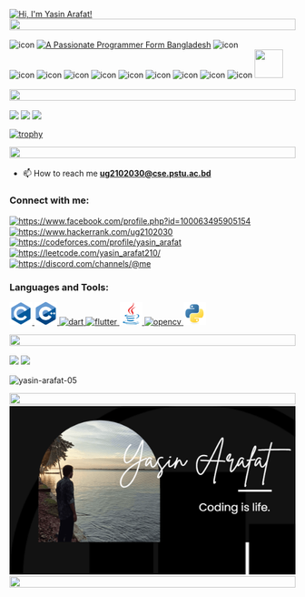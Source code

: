 
<a href="https://git.io/typing-svg"><img src="https://readme-typing-svg.herokuapp.com?font=Fira+Code&pause=1000&random=false&width=435&lines=Hi+,+I'm+Yasin+Arafat!" alt="Hi, I'm Yasin Arafat!" /></a>
<img src="https://i.imgur.com/dBaSKWF.gif" height="20" width="100%">


<div>
  <img src="https://techstack-generator.vercel.app/redux-icon.svg" alt="icon" width="50" height="50" />
  <a href="https://git.io/typing-svg"><img src="https://readme-typing-svg.herokuapp.com?font=Fira+Code&pause=1000&random=false&width=435&lines=A+Passionate+Coder+From+Bangladesh+!"alt="A Passionate Programmer Form Bangladesh" /></a>
  <img src="https://techstack-generator.vercel.app/eslint-icon.svg" alt="icon" width="50" height="50" />
  <br>
  
  <img src="https://techstack-generator.vercel.app/java-icon.svg" alt="icon" width="50" height="50" />
  <img src="https://techstack-generator.vercel.app/python-icon.svg" alt="icon" width="50" height="50" />
  <img src="https://techstack-generator.vercel.app/ts-icon.svg" alt="icon" width="50" height="50" />
  <img src="https://techstack-generator.vercel.app/react-icon.svg" alt="icon" width="50" height="50" />
  <img src="https://techstack-generator.vercel.app/mysql-icon.svg" alt="icon" width="50" height="50" />
  <img src="https://techstack-generator.vercel.app/prettier-icon.svg" alt="icon" width="50" height="50" />
  <img src="https://techstack-generator.vercel.app/restapi-icon.svg" alt="icon" width="50" height="50" />
  <img src="https://techstack-generator.vercel.app/graphql-icon.svg" alt="icon" width="50" height="50" />
  <img src="https://techstack-generator.vercel.app/webpack-icon.svg" alt="icon" width="50" height="50" />
  <img src="https://techstack-generator.vercel.app/js-icon.svg" width="50" height="50" />
</div>
<br>

<img src="https://i.imgur.com/dBaSKWF.gif" height="20" width="100%">


<!-- With Markdown Language -->

![](https://github-profile-summary-cards.vercel.app/api/cards/profile-details?username=yasin-arafat-05&theme=github_dark)
![](https://github-profile-summary-cards.vercel.app/api/cards/stats?username=yasin-arafat-05&theme=github_dark) ![](https://github-profile-summary-cards.vercel.app/api/cards/productive-time?username=yasin-arafat-05&theme=github_dark)


<!-- <img  alt="coding" width=400 src="https://user-images.githubusercontent.com/55389276/140866485-8fb1c876-9a8f-4d6a-98dc-08c4981eaf70.gif"> -->





[![trophy](https://github-profile-trophy.vercel.app/?username=yasin-arafat-05&theme=onedark)](https://github.com/ryo-ma/github-profile-trophy)

<img src="https://i.imgur.com/dBaSKWF.gif" height="20" width="100%">

- 📫 How to reach me **ug2102030@cse.pstu.ac.bd**



<!-- Connect with me facebook, and others -->

<h3 align="left">Connect with me:</h3>
<p align="left">
<a href="https://fb.com/https://www.facebook.com/profile.php?id=100063495905154" target="blank"><img align="center" src="https://raw.githubusercontent.com/rahuldkjain/github-profile-readme-generator/master/src/images/icons/Social/facebook.svg" alt="https://www.facebook.com/profile.php?id=100063495905154" height="30" width="40" /></a>
<a href="https://www.hackerrank.com/https://www.hackerrank.com/ug2102030" target="blank"><img align="center" src="https://raw.githubusercontent.com/rahuldkjain/github-profile-readme-generator/master/src/images/icons/Social/hackerrank.svg" alt="https://www.hackerrank.com/ug2102030" height="30" width="40" /></a>
<a href="https://codeforces.com/profile/https://codeforces.com/profile/yasin_arafat" target="blank"><img align="center" src="https://raw.githubusercontent.com/rahuldkjain/github-profile-readme-generator/master/src/images/icons/Social/codeforces.svg" alt="https://codeforces.com/profile/yasin_arafat" height="30" width="40" /></a>
<a href="https://www.leetcode.com/https://leetcode.com/yasin_arafat210/" target="blank"><img align="center" src="https://raw.githubusercontent.com/rahuldkjain/github-profile-readme-generator/master/src/images/icons/Social/leet-code.svg" alt="https://leetcode.com/yasin_arafat210/" height="30" width="40" /></a>
<a href="https://discord.gg/https://discord.com/channels/@me" target="blank"><img align="center" src="https://raw.githubusercontent.com/rahuldkjain/github-profile-readme-generator/master/src/images/icons/Social/discord.svg" alt="https://discord.com/channels/@me" height="30" width="40" /></a>
</p>


<!-- Language and Tools -->


<h3 align="left">Languages and Tools:</h3>
<p align="left"> <a href="https://www.cprogramming.com/" target="_blank" rel="noreferrer"> <img src="https://raw.githubusercontent.com/devicons/devicon/master/icons/c/c-original.svg" alt="c" width="40" height="40"/> </a> <a href="https://www.w3schools.com/cpp/" target="_blank" rel="noreferrer"> <img src="https://raw.githubusercontent.com/devicons/devicon/master/icons/cplusplus/cplusplus-original.svg" alt="cplusplus" width="40" height="40"/> </a> <a href="https://dart.dev" target="_blank" rel="noreferrer"> <img src="https://www.vectorlogo.zone/logos/dartlang/dartlang-icon.svg" alt="dart" width="40" height="40"/> </a> <a href="https://flutter.dev" target="_blank" rel="noreferrer"> <img src="https://www.vectorlogo.zone/logos/flutterio/flutterio-icon.svg" alt="flutter" width="40" height="40"/> </a> <a href="https://www.java.com" target="_blank" rel="noreferrer"> <img src="https://raw.githubusercontent.com/devicons/devicon/master/icons/java/java-original.svg" alt="java" width="40" height="40"/> </a> <a href="https://opencv.org/" target="_blank" rel="noreferrer"> <img src="https://www.vectorlogo.zone/logos/opencv/opencv-icon.svg" alt="opencv" width="40" height="40"/> </a> <a href="https://www.python.org" target="_blank" rel="noreferrer"> <img src="https://raw.githubusercontent.com/devicons/devicon/master/icons/python/python-original.svg" alt="python" width="40" height="40"/> </a> </p>

<img src="https://i.imgur.com/dBaSKWF.gif" height="20" width="100%">

<!-- Last Three Image -->

![](https://github-profile-summary-cards.vercel.app/api/cards/repos-per-language?username=yasin-arafat-05&theme=github_dark) ![](https://github-profile-summary-cards.vercel.app/api/cards/most-commit-language?username=yasin-arafat-05&theme=github_dark)


<p><img align="center" src="https://github-readme-streak-stats.herokuapp.com/?user=yasin-arafat-05&&theme=github_dark" alt="yasin-arafat-05" /></p>

<img src="https://i.imgur.com/dBaSKWF.gif" height="20" width="100%">
<img  alt="coding" width=1000 src="Capture.PNG">
<img src="https://i.imgur.com/dBaSKWF.gif" height="20" width="100%">

